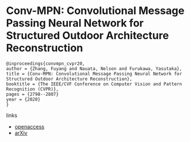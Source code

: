 # Conv-MPN: Convolutional Message Passing Neural Network for Structured Outdoor Architecture Reconstruction

```
@inproceedings{convmpn_cvpr20,
author = {Zhang, Fuyang and Nauata, Nelson and Furukawa, Yasutaka},
title = {Conv-MPN: Convolutional Message Passing Neural Network for Structured Outdoor Architecture Reconstruction},
booktitle = {The IEEE/CVF Conference on Computer Vision and Pattern Recognition (CVPR)},
pages = {2798--2807}
year = {2020}
}
```

links
- [openaccess](http://openaccess.thecvf.com/content_CVPR_2020/html/Zhang_Conv-MPN_Convolutional_Message_Passing_Neural_Network_for_Structured_Outdoor_Architecture_CVPR_2020_paper.html)
- [arXiv](https://arxiv.org/abs/1912.01756)
